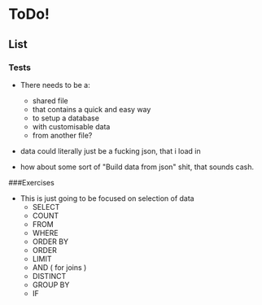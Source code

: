 # ToDo!


## List
### Tests
* There needs to be a:
  * shared file
  * that contains a quick and easy way
  * to setup a database
  * with customisable data
  * from another file?

* data could literally just be a fucking json, that i load in
* how about some sort of "Build data from json" shit, that sounds cash.

###Exercises
* This is just going to be focused on selection of data
  * SELECT
  * COUNT
  * FROM
  * WHERE
  * ORDER BY
  * ORDER
  * LIMIT
  * AND ( for joins )
  * DISTINCT
  * GROUP BY
  * IF

